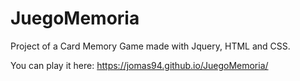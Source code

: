 # JuegoMemoria

Project of a Card Memory Game made with Jquery, HTML and CSS. 

You can play it here: https://jomas94.github.io/JuegoMemoria/
